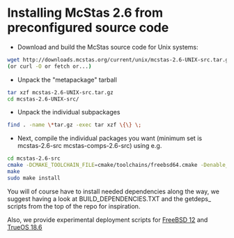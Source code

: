 # Installing McStas 2.6 from preconfigured source code

* Download and build the McStas source code for Unix systems:
```bash
wget http://downloads.mcstas.org/current/unix/mcstas-2.6-UNIX-src.tar.gz
(or curl -O or fetch or...)
```
* Unpack the "metapackage" tarball
```bash
tar xzf mcstas-2.6-UNIX-src.tar.gz
cd mcstas-2.6-UNIX-src/
```
* Unpack the individual subpackages
```bash
find . -name \*tar.gz -exec tar xzf \{\} \;
```
* Next, compile the individual packages you want (minimum set is mcstas-2.6-src mcstas-comps-2.6-src) using e.g.
```bash
cd mcstas-2.6-src
cmake -DCMAKE_TOOLCHAIN_FILE=cmake/toolchains/freebsd64.cmake -Denable_mcstas=1
make
sudo make install
```

You will of course have to install needed dependencies along the way, we suggest having a look at BUILD_DEPENDENCIES.TXT and the getdeps_ scripts from the top of the repo for inspiration.

Also, we provide experimental deployment scripts for [FreeBSD 12](fetch_install_mcstas-2.6-freebsd-12.sh) and [TrueOS 18.6](fetch_install_mcstas-2.6-trueos-18.6.sh)
